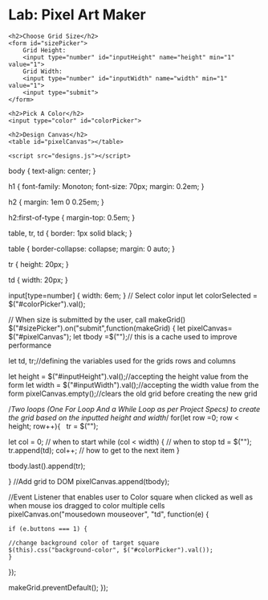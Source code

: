 <html>
<head>
    <title>Pixel Art Maker!</title>
    <link rel="stylesheet" href="https://fonts.googleapis.com/css?family=Monoton">
    <link rel="stylesheet" href="styles.css">
</head>
<body>
    <h1>Lab: Pixel Art Maker</h1>

    <h2>Choose Grid Size</h2>
    <form id="sizePicker">
        Grid Height:
        <input type="number" id="inputHeight" name="height" min="1" value="1">
        Grid Width:
        <input type="number" id="inputWidth" name="width" min="1" value="1">
        <input type="submit">
    </form>

    <h2>Pick A Color</h2>
    <input type="color" id="colorPicker">

    <h2>Design Canvas</h2>
    <table id="pixelCanvas"></table>

    <script src="designs.js"></script>
</body>
</html>
body {
    text-align: center;
}

h1 {
    font-family: Monoton;
    font-size: 70px;
    margin: 0.2em;
}

h2 {
    margin: 1em 0 0.25em;
}

h2:first-of-type {
    margin-top: 0.5em;
}

table,
tr,
td {
    border: 1px solid black;
}

table {
    border-collapse: collapse;
    margin: 0 auto;
}

tr {
    height: 20px;
}

td {
    width: 20px;
}

input[type=number] {
    width: 6em;
}
// Select color input
let colorSelected = $("#colorPicker").val();

// When size is submitted by the user, call makeGrid()
$("#sizePicker").on("submit",function(makeGrid) {
  let pixelCanvas= $("#pixelCanvas");
  let tbody =$("<tbody></tbody>");// this is a cache used to improve performance
  
  let td, tr;//defining the variables used for the grids rows and columns
  
  let height = $("#inputHeight").val();//accepting the height value from the form
  let width = $("#inputWidth").val();//accepting the width value from the form
  pixelCanvas.empty();//clears the old grid before creating the new grid
  
  /*Two loops (One For Loop And a While Loop as per Project Specs) to create the grid based on the inputted height and width*/
 for(let row =0; row < height; row++){
   tr = $("<tr></tr>");
   
   let col = 0; // when to start
while (col < width) { // when to stop
   td = $("<td></td>");
     tr.append(td);
  col++; // how to get to the next item
}
  
   tbody.last().append(tr);
    
 }
  //Add grid to DOM
  pixelCanvas.append(tbody);

  //Event Listener that enables user to Color square when clicked as well as when mouse ios dragged to color multiple cells
    pixelCanvas.on("mousedown mouseover", "td", function(e) {
    
    if (e.buttons === 1) {
    
    //change background color of target square
    $(this).css("background-color", $("#colorPicker").val());
    }
  });
  
makeGrid.preventDefault();
});

